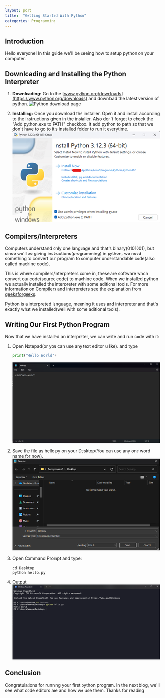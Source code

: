 ```yaml
---
layout: post
title:  "Getting Started With Python"
categories: Programming
---
```


## Introduction

Hello everyone! In this guide we'll be seeing how to setup python on your computer.

## Downloading and Installing the Python Interpreter

1. **Downloading:** Go to the [www.python.org/downloads](https://www.python.org/downloads) and download the latest version of python.
![Python download page]({{site.url}}assets/images/Getting-started-with-python/python-download-page.png)

1. **Installing:** Once you download the installer. Open it and install according to the instructions given in the installer. Also don't forget to check the "Add python.exe to PATH" checkbox. It add python to path so that we don't have to go to it's installed folder to run it everytime.
![install python](assets/images/Getting-started-with-python/python-install.png)

## Compilers/Interpreters

Computers understand only one language and that's binary(0101001), but since we'll be giving instructions(programming) in python, we need something to convert our program to computer understandable code(also called machine code).

This is where compilers/interpreters come in, these are software whch convert our code(source code) to machine code. When we installed python we actually installed the interpreter with some aditional tools. For more information on Compilers and interpreters see the explanation from [geeksforgeeks](https://www.geeksforgeeks.org/compiler-vs-interpreter-2/).

Python is a interpreted language, meaning it uses and interpreter and that's exactly what we installed(well with some aditional tools).

## Writing Our First Python Program

Now that we have installed an interpreter, we can write and run code with it:

1. Open Notepad(or you can use any text editor u like). and type:

   ```python
   print("Hello World")
   ```

   ![Write hello world program in notepad](/assets/images/Getting-started-with-python/notepad-write.png)

2. Save the file as hello.py on your Desktop(You can use any one word name for now).
    ![saving as hello.py](/assets/images/Getting-started-with-python/notepad-save.png)

3. Open Command Prompt and type:

   ```shell
   cd Desktop
   python hello.py
   ```

4. Output
   ![Hello World Output](/assets/images/Getting-started-with-python/py-output.png)

## Conclusion

Congratulations for running your first python program. In the next blog, we'll see what code editors are and how we use them. Thanks for reading
